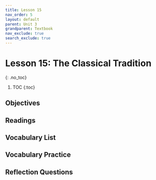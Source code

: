 ```yaml
---
title: Lesson 15
nav_order: 5
layout: default
parent: Unit 3
grandparent: Textbook
nav_exclude: true
search_exclude: true
---
```


# Lesson 15: The Classical Tradition
{: .no_toc}

1. TOC
{:toc}

## Objectives

## Readings

## Vocabulary List

## Vocabulary Practice

## Reflection Questions